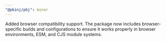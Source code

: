 ```yaml
---
"@pbinj/pbj": minor
---
```


Added browser compatibility support. The package now includes browser-specific builds and configurations to ensure it works properly in browser environments, ESM, and CJS module systems.
